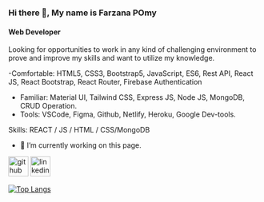 

### Hi there 👋, My name is Farzana POmy
#### Web Developer


Looking for opportunities to work in any kind of challenging environment to prove and improve my skills and want to utilize my knowledge.

-Comfortable:
HTML5, CSS3, Bootstrap5, JavaScript, ES6, Rest API, React JS, React Bootstrap, React Router, Firebase
Authentication
- Familiar:
Material UI, Tailwind CSS, Express JS, Node JS, MongoDB, CRUD Operation.
- Tools:
VSCode, Figma, Github, Netlify, Heroku, Google Dev-tools.


Skills: REACT / JS / HTML / CSS/MongoDB 

- 🔭 I’m currently working on this page. 


[<img src='https://cdn.jsdelivr.net/npm/simple-icons@3.0.1/icons/github.svg' alt='github' height='40'>](https://github.com/https://github.com/farzanapomy)  [<img src='https://cdn.jsdelivr.net/npm/simple-icons@3.0.1/icons/linkedin.svg' alt='linkedin' height='40'>](https://www.linkedin.com/in/https://www.linkedin.com/in/farzana-pomy-11b725147//)  

[![Top Langs](https://github-readme-stats.vercel.app/api/top-langs/?username=https://github.com/farzanapomy)](https://github.com/anuraghazra/github-readme-stats)

